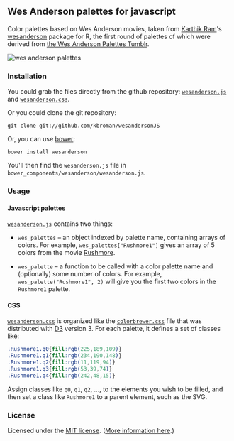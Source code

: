 ## Wes Anderson palettes for javascript

Color palettes based on Wes Anderson movies, taken from
[Karthik Ram](http://inundata.org/)'s
[wesanderson](https://github.com/karthik/wesanderson) package for R,
the first round of palettes of which were derived from
[the Wes Anderson Palettes Tumblr](http://wesandersonpalettes.tumblr.com).

![wes anderson palettes](palettes.png)

### Installation

You could grab the files directly from the github repository:
[`wesanderson.js`](https://raw.githubusercontent.com/kbroman/wesandersonJS/master/wesanderson.js)
and
[`wesanderson.css`](https://raw.githubusercontent.com/kbroman/wesandersonJS/master/wesanderson.css).

Or you could clone the git repository:

```
git clone git://github.com/kbroman/wesandersonJS
```

Or, you can use [bower](http://bower.io/):

```
bower install wesanderson
```

You'll then find the `wesanderson.js` file in
`bower_components/wesanderson/wesanderson.js`.

### Usage

#### Javascript palettes

[`wesanderson.js`](https://github.com/kbroman/wesandersonJS/blob/master/wesanderson.js)
contains two things:

- `wes_palettes` &ndash; an object indexed by palette name, containing
  arrays of colors. For example, `wes_palettes["Rushmore1"]` gives an
  array of 5 colors from the movie
  [Rushmore](http://en.wikipedia.org/wiki/Rushmore_%28film%29).

- `wes_palette` &ndash; a function to be called with a color palette name
  and (optionally) some number of colors. For example,
  `wes_palette("Rushmore1", 2)` will give you the first two colors in
  the `Rushmore1` palette.

#### CSS

[`wesanderson.css`](https://github.com/kbroman/wesandersonJS/blob/master/wesanderson.css)
is organized like the
[`colorbrewer.css`](https://github.com/jeanlauliac/colorbrewer/blob/master/colorbrewer.css)
file that was distributed with [D3](http://d3js.org) version 3. For each palette, it defines a set
of classes like:

```css
.Rushmore1.q0{fill:rgb(225,189,109)}
.Rushmore1.q1{fill:rgb(234,190,148)}
.Rushmore1.q2{fill:rgb(11,119,94)}
.Rushmore1.q3{fill:rgb(53,39,74)}
.Rushmore1.q4{fill:rgb(242,48,15)}
```

Assign classes like `q0`, `q1`, `q2`, ..., to the elements you wish to
be filled, and then set a class like `Rushmore1` to a parent element,
such as the SVG.

### License

Licensed under the [MIT license](License.md). ([More information here](http://en.wikipedia.org/wiki/MIT_License).)
